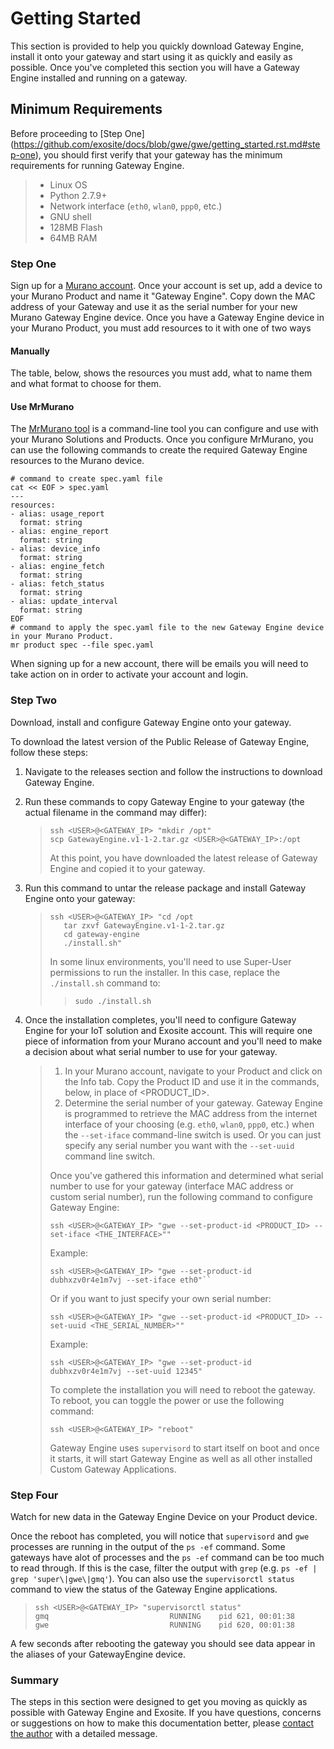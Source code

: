Getting Started
===============

This section is provided to help you quickly download Gateway Engine,
install it onto your gateway and start using it as quickly and easily as
possible. Once you've completed this section you will have a Gateway
Engine installed and running on a gateway.

Minimum Requirements
--------------------

Before proceeding to [Step One] (https://github.com/exosite/docs/blob/gwe/gwe/getting_started.rst.md#step-one), you should first verify that your
gateway has the minimum requirements for running Gateway Engine.

> -   Linux OS
> -   Python 2.7.9+
> -   Network interface (`eth0`, `wlan0`, `ppp0`, etc.)
> -   GNU shell
> -   128MB Flash
> -   64MB RAM

### Step One

Sign up for a [Murano account](https://exosite.com/murano/). Once your
account is set up, add a device to your Murano Product and name it
"Gateway Engine". Copy down the MAC address of your Gateway and use it
as the serial number for your new Murano Gateway Engine device. Once you
have a Gateway Engine device in your Murano Product, you must add
resources to it with one of two ways

#### Manually

The table, below, shows the resources you must add, what to name them
and what format to choose for them.

#### Use MrMurano

The [MrMurano tool](https://github.com/tadpol/MrMurano) is a
command-line tool you can configure and use with your Murano Solutions
and Products. Once you configure MrMurano, you can use the following
commands to create the required Gateway Engine resources to the Murano
device.

``` {.sourceCode .bash}
# command to create spec.yaml file
cat << EOF > spec.yaml
---
resources:
- alias: usage_report
  format: string
- alias: engine_report
  format: string
- alias: device_info
  format: string
- alias: engine_fetch
  format: string
- alias: fetch_status
  format: string
- alias: update_interval
  format: string 
EOF
# command to apply the spec.yaml file to the new Gateway Engine device in your Murano Product.
mr product spec --file spec.yaml
```

<div class="admonition note">

When signing up for a new account, there will be emails you will need to
take action on in order to activate your account and login.

</div>

### Step Two

Download, install and configure Gateway Engine onto your gateway.

To download the latest version of the Public Release of Gateway Engine,
follow these steps:

1.  Navigate to the releases section and follow the instructions to
    download Gateway Engine.
2.  Run these commands to copy Gateway Engine to your gateway (the
    actual filename in the command may differ):

    > ``` {.sourceCode .bash}
    > ssh <USER>@<GATEWAY_IP> "mkdir /opt"
    > scp GatewayEngine.v1-1-2.tar.gz <USER>@<GATEWAY_IP>:/opt 
    > ```
    >
    > At this point, you have downloaded the latest release of Gateway
    > Engine and copied it to your gateway.

3.  Run this command to untar the release package and install Gateway
    Engine onto your gateway:

    > ``` {.sourceCode .bash}
    > ssh <USER>@<GATEWAY_IP> "cd /opt
    >    tar zxvf GatewayEngine.v1-1-2.tar.gz
    >    cd gateway-engine
    >    ./install.sh"
    > ```
    >
    > <div class="admonition note">
    >
    > In some linux environments, you'll need to use Super-User
    > permissions to run the installer. In this case, replace the
    > `./install.sh` command to:
    >
    > > ``` {.sourceCode .bash}
    > > sudo ./install.sh
    > > ```
    >
    > </div>

4.  Once the installation completes, you'll need to configure Gateway
    Engine for your IoT solution and Exosite account. This will require
    one piece of information from your Murano account and you'll need to
    make a decision about what serial number to use for your gateway.

    > 1.  In your Murano account, navigate to your Product and click on
    >     the Info tab. Copy the Product ID and use it in the commands,
    >     below, in place of &lt;PRODUCT\_ID&gt;.
    > 2.  Determine the serial number of your gateway. Gateway Engine is
    >     programmed to retrieve the MAC address from the internet
    >     interface of your choosing (e.g. `eth0`, `wlan0`,
    >     `ppp0`, etc.) when the `--set-iface` command-line switch
    >     is used. Or you can just specify any serial number you want
    >     with the `--set-uuid` command line switch.
    >
    > Once you've gathered this information and determined what serial
    > number to use for your gateway (interface MAC address or custom
    > serial number), run the following command to configure Gateway
    > Engine:
    >
    > ``` {.sourceCode .bash}
    > ssh <USER>@<GATEWAY_IP> "gwe --set-product-id <PRODUCT_ID> --set-iface <THE_INTERFACE>""
    > ```
    >
    > <div class="admonition note">
    >
    > Example:
    >
    > ``` {.sourceCode .bash}
    > ssh <USER>@<GATEWAY_IP> "gwe --set-product-id dubhxzv0r4e1m7vj --set-iface eth0"``
    > ```
    >
    > </div>
    >
    > Or if you want to just specify your own serial number:
    >
    > ``` {.sourceCode .bash}
    > ssh <USER>@<GATEWAY_IP> "gwe --set-product-id <PRODUCT_ID> --set-uuid <THE_SERIAL_NUMBER>""
    > ```
    >
    > <div class="admonition note">
    >
    > Example:
    >
    > ``` {.sourceCode .bash}
    > ssh <USER>@<GATEWAY_IP> "gwe --set-product-id dubhxzv0r4e1m7vj --set-uuid 12345"
    > ```
    >
    > </div>
    >
    > To complete the installation you will need to reboot the gateway.
    > To reboot, you can toggle the power or use the following command:
    >
    > ``` {.sourceCode .bash}
    > ssh <USER>@<GATEWAY_IP> "reboot"
    > ```
    >
    > <div class="admonition important">
    >
    > Gateway Engine uses `supervisord` to start itself on boot and once
    > it starts, it will start Gateway Engine as well as all other
    > installed Custom Gateway Applications.
    >
    > </div>

### Step Four

Watch for new data in the Gateway Engine Device on your Product device.

Once the reboot has completed, you will notice that `supervisord` and
`gwe` processes are running in the output of the `ps -ef` command. Some
gateways have alot of processes and the `ps -ef` command can be too much
to read through. If this is the case, filter the output with `grep`
(e.g. `ps -ef | grep 'super\|gwe\|gmq'`). You can also use the
`supervisorctl status` command to view the status of the Gateway Engine
applications.

> ``` {.sourceCode .bash}
> ssh <USER>@<GATEWAY_IP> "supervisorctl status"
> gmq                           RUNNING    pid 621, 00:01:38
> gwe                           RUNNING    pid 620, 00:01:38
> ```

A few seconds after rebooting the gateway you should see data appear in
the aliases of your GatewayEngine device.

### Summary

The steps in this section were designed to get you moving as quickly as
possible with Gateway Engine and Exosite. If you have questions,
concerns or suggestions on how to make this documentation better, please
[contact the author](gwesupport@exosite.com) with a detailed message.

